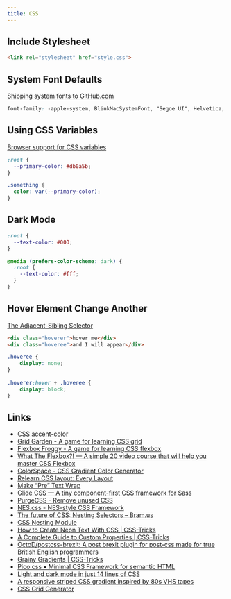 ```yaml
---
title: CSS
---
```


## Include Stylesheet

```html
<link rel="stylesheet" href="style.css">
```

## System Font Defaults

[Shipping system fonts to GitHub.com](https://markdotto.com/2018/02/07/github-system-fonts/)

```css
font-family: -apple-system, BlinkMacSystemFont, "Segoe UI", Helvetica, Arial, sans-serif, "Apple Color Emoji", "Segoe UI Emoji", "Segoe UI Symbol";
```

## Using CSS Variables

[Browser support for CSS variables](https://caniuse.com/css-variables)

```css
:root {
  --primary-color: #db0a5b;
}

.something {
  color: var(--primary-color);
}
```

## Dark Mode

```css
:root {
  --text-color: #000;
}

@media (prefers-color-scheme: dark) {
  :root {
    --text-color: #fff;
  }
}
```

## Hover Element Change Another

[The Adjacent-Sibling Selector](https://meyerweb.com/eric/articles/webrev/200007a.html)

```html
<div class="hoverer">hover me</div>
<div class="hoveree">and I will appear</div>
```

```css
.hoveree {
    display: none;
}
    
.hoverer:hover + .hoveree {
    display: block;
}
```

## Links

- [CSS accent-color](https://web.dev/accent-color/)
- [Grid Garden - A game for learning CSS grid](https://cssgridgarden.com/)
- [Flexbox Froggy - A game for learning CSS flexbox](https://flexboxfroggy.com/)
- [What The Flexbox?! — A simple 20 video course that will help you master CSS Flexbox](https://flexbox.io/)
- [ColorSpace - CSS Gradient Color Generator](https://mycolor.space/gradient)
- [Relearn CSS layout: Every Layout](https://every-layout.dev/)
- [Make “Pre” Text Wrap](https://css-tricks.com/snippets/css/make-pre-text-wrap/)
- [Glide CSS — A tiny component-first CSS framework for Sass](https://glidecss.com/)
- [PurgeCSS - Remove unused CSS](https://purgecss.com/#sponsors-%F0%9F%A5%B0)
- [NES.css - NES-style CSS Framework](https://nostalgic-css.github.io/NES.css/)
- [The future of CSS: Nesting Selectors – Bram.us](https://www.bram.us/2019/03/17/the-future-of-css-nesting-selectors/)
- [CSS Nesting Module](https://www.w3.org/TR/2021/WD-css-nesting-1-20210831/)
- [How to Create Neon Text With CSS | CSS-Tricks](https://css-tricks.com/how-to-create-neon-text-with-css/)
- [A Complete Guide to Custom Properties | CSS-Tricks](https://css-tricks.com/a-complete-guide-to-custom-properties/)
- [OctoD/postcss-brexit: A post brexit plugin for post-css made for true British English programmers](https://github.com/octod/postcss-brexit)
- [Grainy Gradients | CSS-Tricks](https://css-tricks.com/grainy-gradients/)
- [Pico.css • Minimal CSS Framework for semantic HTML](https://picocss.com/)
- [Light and dark mode in just 14 lines of CSS](https://whitep4nth3r.com/blog/quick-light-dark-mode-css/)
- [A responsive striped CSS gradient inspired by 80s VHS tapes](https://whitep4nth3r.com/blog/responsive-striped-css-pattern-80s-vhs-tapes/)
- [CSS Grid Generator](https://cssgrid-generator.netlify.app/)

